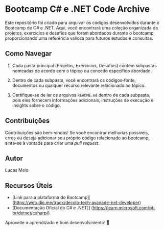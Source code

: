 # Bootcamp C# e .NET Code Archive

Este repositório foi criado para arquivar os códigos desenvolvidos durante o Bootcamp de C# e .NET. Aqui, você encontrará uma coleção organizada de projetos, exercícios e desafios que foram abordados durante o bootcamp, proporcionando uma referência valiosa para futuros estudos e consultas.

## Como Navegar

1. Cada pasta principal (Projetos, Exercícios, Desafios) contém subpastas nomeadas de acordo com o tópico ou conceito específico abordado.

2. Dentro de cada subpasta, você encontrará os códigos-fonte, documentos ou qualquer recurso relevante relacionado ao tópico.

3. Certifique-se de ler os arquivos `README.md` dentro de cada subpasta, pois eles fornecem informações adicionais, instruções de execução e insights sobre o código.

## Contribuições

Contribuições são bem-vindas! Se você encontrar melhorias possíveis, erros ou deseja adicionar seu próprio código relacionado ao bootcamp, sinta-se à vontade para criar uma *pull request*.

## Autor

Lucas Melo 

## Recursos Úteis

- [Link para a plataforma do Bootcamp]] (https://web.dio.me/track/decola-tech-avanade-net-developer)
- [Documentação Oficial do C# e .NET]] (https://learn.microsoft.com/pt-br/dotnet/csharp/)

Aproveite o aprendizado e bom desenvolvimento! 🚀
